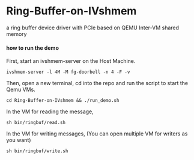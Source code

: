 # Ring-Buffer-on-IVshmem
a ring buffer device driver with PCIe based on QEMU Inter-VM shared memory

#### how to run the demo
First, start an ivshmem-server on the Host Machine.

``` ivshmem-server -l 4M -M fg-doorbell -n 4 -F -v ```

Then, open a new terminal, cd into the repo and run the script to start the Qemu VMs.

``` cd Ring-Buffer-on-IVshmem && ./run_demo.sh ```

In the VM for reading the message,

``` sh bin/ringbuf/read.sh ```

In the VM for writing messages, (You can open multiple VM for writers as you want)

``` sh bin/ringbuf/write.sh ```
